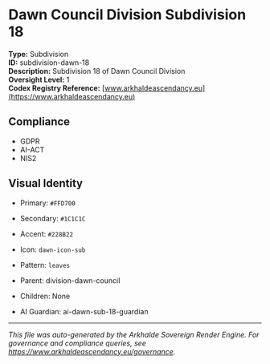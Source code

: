 # Dawn Council Division Subdivision 18

**Type:** Subdivision  
**ID:** subdivision-dawn-18  
**Description:** Subdivision 18 of Dawn Council Division  
**Oversight Level:** 1  
**Codex Registry Reference:** [www.arkhaldeascendancy.eu](https://www.arkhaldeascendancy.eu)

## Compliance

- GDPR
- AI-ACT
- NIS2

## Visual Identity

- Primary: `#FFD700`
- Secondary: `#1C1C1C`
- Accent: `#228B22`
- Icon: `dawn-icon-sub`
- Pattern: `leaves`


- Parent: division-dawn-council
- Children: None
- AI Guardian: ai-dawn-sub-18-guardian

---

*This file was auto-generated by the Arkhalde Sovereign Render Engine. For governance and compliance queries, see https://www.arkhaldeascendancy.eu/governance.*